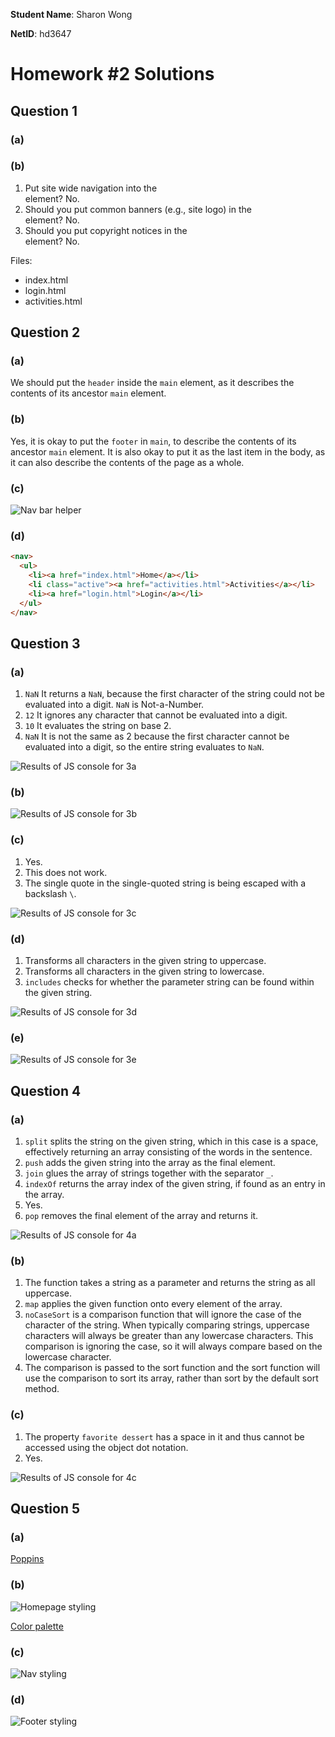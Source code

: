 **Student Name**:  Sharon Wong

**NetID**: hd3647

# Homework #2 Solutions

## Question 1

### (a)

### (b)
1. Put site wide navigation into the <main> element? No.
2. Should you put common banners (e.g., site logo) in the <main> element? No.
3. Should you put copyright notices in the <main> element? No.

Files:
* index.html
* login.html
* activities.html

## Question 2

### (a)
We should put the `header` inside the `main` element, as it describes the contents of its ancestor `main` element.

### (b)
Yes, it is okay to put the `footer` in `main`, to describe the contents of its ancestor `main` element. It is also okay to put it as the last item in the body, as it can also describe the contents of the page as a whole.

### (c)
![Nav bar helper](images/2c.png)

### (d)

```HTML
<nav>
  <ul>
    <li><a href="index.html">Home</a></li>
    <li class="active"><a href="activities.html">Activities</a></li>
    <li><a href="login.html">Login</a></li>
  </ul>
</nav>
```

## Question 3

### (a)

1. `NaN` It returns a `NaN`, because the first character of the string could not be evaluated into a digit. `NaN` is Not-a-Number.
2. `12` It ignores any character that cannot be evaluated into a digit.
3. `10` It evaluates the string on base 2.
4. `NaN` It is not the same as 2 because the first character cannot be evaluated into a digit, so the entire string evaluates to `NaN`.

![Results of JS console for 3a](images/3a.png)

### (b)

![Results of JS console for 3b](images/3b.png)

### (c)

1. Yes.
2. This does not work.
3. The single quote in the single-quoted string is being escaped with a backslash `\`.

![Results of JS console for 3c](images/3c.png)

### (d)

1. Transforms all characters in the given string to uppercase.
2. Transforms all characters in the given string to lowercase.
3. `includes` checks for whether the parameter string can be found within the given string.

![Results of JS console for 3d](images/3d.png)

### (e)

![Results of JS console for 3e](images/3e.png)

## Question 4

### (a)

1. `split` splits the string on the given string, which in this case is a space, effectively returning an array consisting of the words in the sentence.
2. `push` adds the given string into the array as the final element.
3. `join` glues the array of strings together with the separator `_`.
4. `indexOf` returns the array index of the given string, if found as an entry in the array.
5. Yes.
6. `pop` removes the final element of the array and returns it.

![Results of JS console for 4a](images/4a.png)

### (b)

1. The function takes a string as a parameter and returns the string as all uppercase.
2. `map` applies the given function onto every element of the array.
3. `noCaseSort` is a comparison function that will ignore the case of the character of the string. When typically comparing strings, uppercase characters will always be greater than any lowercase characters. This comparison is ignoring the case, so it will always compare based on the lowercase character.
4. The comparison is passed to the sort function and the sort function will use the comparison to sort its array, rather than sort by the default sort method.

### (c)

1. The property `favorite dessert` has a space in it and thus cannot be accessed using the object dot notation.
2. Yes.

![Results of JS console for 4c](images/4c.png)

## Question 5

### (a)

[Poppins](https://fonts.google.com/specimen/Poppins)

### (b)

![Homepage styling](images/5b.png)

[Color palette](https://coolors.co/555b6e-89b0ae-bee3db-faf9f9-ffd6ba)

### (c)

![Nav styling](images/5c.png)

### (d)

![Footer styling](images/5d.png)
